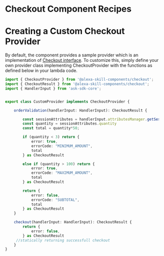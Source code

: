 # Checkout Component Recipes


# Creating a Custom Checkout Provider


By default, the component provides a sample provider which is an implementation of [Checkout interface](https://github.com/alexa/skill-components/blob/main/checkout/lambda/checkout-provider.ts#L54-L97). To customize this, simply define your own provider class implementing CheckoutProvider with the functions as defined below in your lambda code.

```typescript
import { CheckoutProvider } from '@alexa-skill-components/checkout';
import { CheckoutResult } from '@alexa-skill-components/checkout';
import { HandlerInput } from 'ask-sdk-core';


export class CustomProvider implements CheckoutProvider {

    orderValidation(handlerInput: HandlerInput): CheckoutResult {

        const sessionAttributes = handlerInput.attributesManager.getSessionAttributes();
        const quantity = sessionAttributes.quantity
        const total = quantity*50;

        if (quantity < 3) return {
            error: true,
            errorCode: "MINIMUM_AMOUNT",
            total
        } as CheckoutResult

        else if (quantity > 100) return {
            error: true,
            errorCode: "MAXIMUM_AMOUNT",
            total
        } as CheckoutResult

        return {
            error: false,
            errorCode: "SUBTOTAL",
            total
        } as CheckoutResult
    }

    checkout(handlerInput: HandlerInput): CheckoutResult {
        return {
            error: false,
        } as CheckoutResult
     //statically returning successfull checkout
    }
}
```


